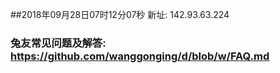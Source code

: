 ##2018年09月28日07时12分07秒 新址: 142.93.63.224
### 兔友常见问题及解答: https://github.com/wanggonging/d/blob/w/FAQ.md
